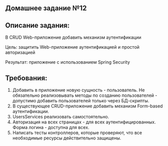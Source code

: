 Домашнее задание №12
---
Описание задания:
---
В CRUD Web-приложение добавить механизм аутентификации

Цель: защитить Web-приложение аутентификацией и простой авторизацией

Результат: приложение с использованием Spring Security

Требования:
---
1. Добавить в приложение новую сущность - пользователь. Не обязательно реализовывать методы по созданию пользователей - допустимо добавить пользователей только через БД-скрипты.
2. В существующее CRUD-приложение добавить механизм Form-based аутентификации.
3. UsersServices реализовать самостоятельно.
4. Авторизация на всех страницах - для всех аутентифицированных. Форма логина - доступна для всех.
5. Написать тесты контроллеров, которые проверяют, что все необходимые ресурсы действительно защищены.
